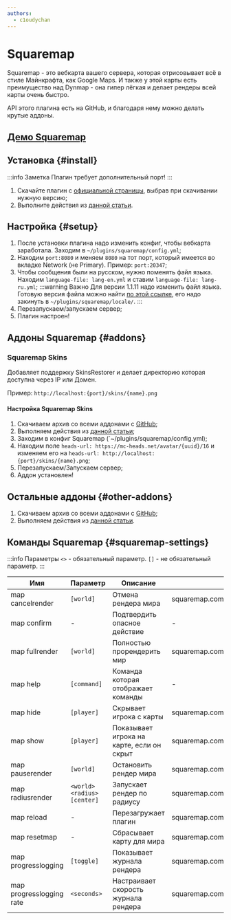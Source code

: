 ```yaml
---
authors: 
  - c1oudychan
---
```


# Squaremap

Squaremap - это вебкарта вашего сервера, которая отрисовывает всё в стиле Майнкрафта, как Google Maps.
И также у этой карты есть преимущество над Dynmap - она гипер лёгкая и делает рендеры всей карты очень быстро.

API этого плагина есть на GitHub, и благодаря нему можно делать крутые аддоны.

## [Демо Squaremap](https://squaremap-demo.jpenilla.xyz/)

## Установка {#install}

:::info Заметка
Плагин требует дополнительный порт!
:::

1. Скачайте плагин с [официальной страницы](https://modrinth.com/plugin/squaremap), выбрав при скачивании нужную версию;
2. Выполните действия из [данной статьи](/minecraft/installplugins).

## Настройка {#setup}

1. После установки плагина надо изменить конфиг, чтобы вебкарта заработала. Заходим в `~/plugins/squaremap/config.yml`;
2. Находим `port:8080` и меняем `8080` на тот порт, который имеется во вкладке Network (не Primary). Пример: `port:20347`;
3. Чтобы сообщения были на русском, нужно поменять файл языка. Находим `language-file: lang-en.yml` и ставим `language-file: lang-ru.yml`;
   :::warning Важно
   Для версии 1.1.11 надо изменить файл языка.
   Готовую версия файла можно найти [по этой ссылке](https://minhaskamal.github.io/DownGit/#/home?url=https://github.com/jpenilla/squaremap/blob/master/common/src/main/resources/locale/lang-ru.yml), его надо закинуть в `~/plugins/squaremap/locale/`.
   :::
4. Перезапускаем/запускаем сервер;
5. Плагин настроен!

## Аддоны Squaremap {#addons}

### Squaremap Skins

Добавляет поддержку SkinsRestorer и делает директорию которая доступна через IP или Домен.

Пример: `http://localhost:{port}/skins/{name}.png`

#### Настройка Squaremap Skins

1. Скачиваем архив со всеми аддонами с [GitHub](https://nightly.link/jpenilla/squaremap-addons/workflows/build/master/artifacts.zip);
2. Выполняем действия из [данной статьи](/minecraft/installplugins);
3. Заходим в конфиг Squaremap (`~/plugins/squaremap/config.yml);
4. Находим поле `heads-url: https://mc-heads.net/avatar/{uuid}/16` и изменяем его на `heads-url: http://localhost:{port}/skins/{name}.png`;
5. Перезапускаем/Запускаем сервер;
6. Аддон установлен!

## Остальные аддоны {#other-addons}

1. Скачиваем архив со всеми аддонами с [GitHub](https://nightly.link/jpenilla/squaremap-addons/workflows/build/master/artifacts.zip);
2. Выполняем действия из [данной статьи](/minecraft/installplugins).

## Команды Squaremap {#squaremap-settings}

:::info Параметры
`<>` - обязательный параметр.
`[]` - не обязательный параметр.
:::

| Имя                      | Параметр                    | Описание                                  | Право                             |
| ------------------------ | --------------------------- | ----------------------------------------- | --------------------------------- |
| map cancelrender         | `[world]`                   | Отмена рендера мира                       | squaremap.command.cancelrender    |
| map confirm              | -                           | Подтвердить опасное действие              | -                                 |
| map fullrender           | `[world]`                   | Полностью прорендерить мир                | squaremap.command.fullrender      |
| map help                 | `[command]`                 | Команда которая отображает команды        | -                                 |
| map hide                 | `[player]`                  | Скрывает игрока с карты                   | squaremap.command.hide            |
| map show                 | `[player]`                  | Показывает игрока на карте, если он скрыт | squaremap.command.show            |
| map pauserender          | `[world]`                   | Остановить рендер мира                    | squaremap.command.pauserender     |
| map radiusrender         | `<world> <radius> [center]` | Запускает рендер по радиусу               | squaremap.command.radiusrender    |
| map reload               | -                           | Перезагружает плагин                      | squaremap.command.reload          |
| map resetmap             | -                           | Сбрасывает карту для мира                 | squaremap.command.resetmap        |
| map progresslogging      | `[toggle]`                  | Показывает журнала рендера                | squaremap.command.progresslogging |
| map progresslogging rate | `<seconds>`                 | Настраивает скорость журнала рендера      | squaremap.command.progresslogging |
